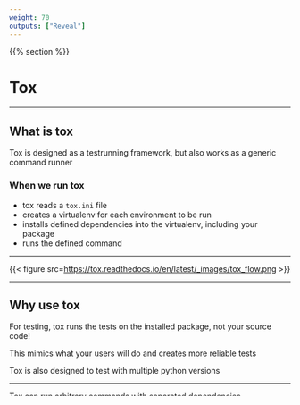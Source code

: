 ```yaml
---
weight: 70
outputs: ["Reveal"]
---
```


{{% section %}}

# Tox

---

## What is tox

Tox is designed as a testrunning framework, but also works as a generic command runner

### When we run tox

- tox reads a `tox.ini` file
- creates a virtualenv for each environment to be run
- installs defined dependencies into the virtualenv, including your package
- runs the defined command

---

{{< figure src=https://tox.readthedocs.io/en/latest/_images/tox_flow.png >}}

---

## Why use tox

For testing, tox runs the tests on the installed package, not your source code!

This mimics what your users will do and creates more reliable tests

Tox is also designed to test with multiple python versions

---

Tox can run arbitrary commands with separated dependencies.

- Want to run sphinx? define an environment
- Want to run black? define an environment
- Want to run mypy? define an environment

---

## The tox.ini file

This is where we define our environments

```ini

[tox]
envlist = what envs will run if I just write `tox` without args

[testenv]
# A special env - will be run if we specify a python version
# Example: `tox -e py38` will run `testenv` with python 3.8
# `py` will run this env with just `python`

[testenv:name_of_env]
# The rest of the envs have a given name
deps = List of things to pip install
commands = command to run
skip_install = whether or not to skip installing your package
```

---

## Implementing a black environment

```ini
[tox]
envlist = black

[testenv:black]
skip_install = True
deps = black
commands = black .
```

---

## Points of note

- tox will remove all environment variables when running - use `passenv` or `setenv` if you need to keep some
- tox is installing in a separate environment - you need to specify all dependencies
- Run a specific environment with `-e` e.g `tox -e black`

{{% /section %}}